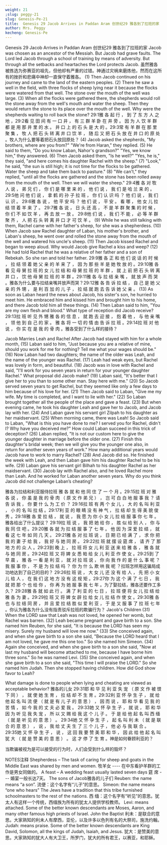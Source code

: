 ```yaml
---
weight: 21
;slug: peggy-21
slug: Genesis-Pe-21
title:  Genesis 29 Jacob Arrives in Paddan Aram 创世纪29 雅各到了拉班的家
author: Mrs. Peggy
kecheng: Genesis-Pe
---
```


Genesis 29 Jacob Arrives in Paddan Aram 创世纪29 雅各到了拉班的家
Jacob was chosen as an ancestor of the Messiah. But Jacob had grave faults. The Lord led Jacob through a school of training by means of adversity. But through all the setbacks and heartaches the Lord protects Jacob.
虽然雅各被拣选为弥赛亚的祖先，但他却有严重的过错。神通过灾祸来磨炼他，然而在这所有的挫折和悲痛中神却一直保守着雅各。
(1) Then Jacob continued on his journey and came to the land of the eastern peoples. (2) There he saw a well in the field, with three flocks of sheep lying near it because the flocks were watered from that well. The stone over the mouth of the well was large. (3) When all the flocks were gathered there, the shepherds would roll the stone away from the well's mouth and water the sheep. Then they would return the stone to its place over the mouth of the well. Why were the shepherds waiting to roll back the stone?
29:1雅 各 起 行 ， 到 了 东 方 人 之 地 ，29:2看 见 田 间 有 一 口 井 ， 有 三 群 羊 卧 在 井 旁 。 因 为 人 饮 羊 群 都 是 用 那 井 里 的 水 。 井 口 上 的 石 头 是 大 的 。29:3常 有 羊 群 在 那 里 聚 集 ， 牧 人 把 石 头 转 离 井 口 饮 羊 ， 随 后 又 把 石 头 放 在 井 口 的 原 处 。牧人为什么要等着把石头放回原处？
(4) Jacob asked the shepherds, "My brothers, where are you from?" "We're from Haran," they replied.
(5) He said to them, "Do you know Laban, Nahor's grandson?" "Yes, we know him," they answered.
(6) Then Jacob asked them, "Is he well?" "Yes, he is," they said, "and here comes his daughter Rachel with the sheep."
(7) "Look," he said, "the sun is still high; it is not time for the flocks to be gathered. Water the sheep and take them back to pasture."
(8) "We can't," they replied, "until all the flocks are gathered and the stone has been rolled away from the mouth of the well. Then we will water the sheep."
29:4雅 各 对 牧 人 说 ， 弟 兄 们 ， 你 们 是 哪 里 来 的 ， 他 们 说 ， 我 们 是 哈 兰 来 的 。
29:5他 问 他 们 说 ， 拿 鹤 的 孙 子 拉 班 ， 你 们 认 识 吗 ？ 他 们 说 ， 我 们 认 识 。
29:6雅 各 说 ， 他 平 安 吗 ？ 他 们 说 ， 平 安 。 看 哪 ， 他 女 儿 拉 结 领 着 羊 来 了 。
29:7雅 各 说 ， 日 头 还 高 ， 不 是 羊 群 聚 集 的 时 候 ， 你 们 不 如 饮 羊 ， 再 去 放 一 放 。
29:8他 们 说 ， 我 们 不 能 ， 必 等 羊 群 聚 齐 ， 人 把 石 头 转 离 井 口 才 可 饮 羊 。
(9) While he was still talking with them, Rachel came with her father's sheep, for she was a shepherdess. (10) When Jacob saw Rachel daughter of Laban, his mother's brother, and Laban's sheep, he went over and rolled the stone away from the mouth of the well and watered his uncle's sheep. (11) Then Jacob kissed Rachel and began to weep aloud. Why would Jacob give Rachel a kiss and weep? (12) He had told Rachel that he was a relative of her father and a son of Rebekah. So she ran and told her father.
29:9雅 各 正 和 他 们 说 话 的 时 候 ， 拉 结 领 着 她 父 亲 的 羊 来 了 ， 因 为 那 些 羊 是 她 牧 放 的 。29:10雅 各 看 见 母 舅 拉 班 的 女 儿 拉 结 和 母 舅 拉 班 的 羊 群 ， 就 上 前 把 石 头 转 离 井 口 ， 饮 他 母 舅 拉 班 的 羊 群 。29:11雅 各 与 拉 结 亲 嘴 ， 就 放 声 而 哭 。雅各为什么要与拉结亲嘴并放声而哭？29:12雅 各 告 诉 拉 结 ， 自 己 是 她 父 亲 的 外 甥 ， 是 利 百 加 的 儿 子 ， 拉 结 就 跑 去 告 诉 她 父 亲 。
(13) As soon as Laban heard the news about Jacob, his sister's son, he hurried to meet him. He embraced him and kissed him and brought him to his home, and there Jacob told him all these things. (14) Then Laban said to him, "You are my own flesh and blood." What type of reception did Jacob receive?
29:13拉 班 听 见 外 甥 雅 各 的 信 息 ， 就 跑 去 迎 接 ， 抱 着 他 ， 与 他 亲 嘴 ， 领 他 到 自 己 的 家 。 雅 各 将 一 切 的 情 由 告 诉 拉 班 。29:14拉 班 对 他 说 ， 你 实 在 是 我 的 骨 肉 。雅各受到了什么样的接待？

Jacob Marries Leah and Rachel
    After Jacob had stayed with him for a whole month, (15) Laban said to him, "Just because you are a relative of mine, should you work for me for nothing? Tell me what your wages should be."
(16) Now Laban had two daughters; the name of the older was Leah, and the name of the younger was Rachel. (17) Leah had weak eyes, but Rachel was lovely in form, and beautiful. (18) Jacob was in love with Rachel and said, "I'll work for you seven years in return for your younger daughter Rachel." What proposal did Jacob make?
(19) Laban said, "It's better that I give her to you than to some other man. Stay here with me." (20) So Jacob served seven years to get Rachel, but they seemed like only a few days to him because of his love for her.
(21) Then Jacob said to Laban, "Give me my wife. My time is completed, and I want to lie with her."
(22) So Laban brought together all the people of the place and gave a feast. (23) But when evening came, he took his daughter Leah and gave her to Jacob, and Jacob lay with her. (24) And Laban gave his servant girl Zilpah to his daughter as her maidservant. (25) When morning came, there was Leah! So Jacob said to Laban, "What is this you have done to me? I served you for Rachel, didn't I? Why have you deceived me?" How could Laban succeed in this trick of deception?
(26) Laban replied, "It is not our custom here to give the younger daughter in marriage before the older one. (27) Finish this daughter's bridal week; then we will give you the younger one also, in return for another seven years of work." How many additional years would Jacob have to work to marry Rachel?
(28) And Jacob did so. He finished the week with Leah, and then Laban gave him his daughter Rachel to be his wife. (29) Laban gave his servant girl Bilhah to his daughter Rachel as her maidservant. (30) Jacob lay with Rachel also, and he loved Rachel more than Leah. And he worked for Laban another seven years. Why do you think Jacob did not challenge Laban’s cheating?

雅各为拉结和利亚服侍拉班
雅 各 就 和 他 同 住 了 一 个 月 。29:15拉 班 对 雅 各 说 ， 你 虽 是 我 的 骨 肉 （ 原 文 作 弟 兄 ） ， 岂 可 白 白 地 服 事 我 ？ 请 告 诉 我 ， 你 要 什 么 为 工 价 ？
29:16拉 班 有 两 个 女 儿 ， 大 的 名 叫 利 亚 ， 小 的 名 叫 拉 结 。29:17利 亚 的 眼 睛 没 有 神 气 ， 拉 结 却 生 得 美 貌 俊 秀 。29:18雅 各 爱 拉 结 ， 就 说 ， 我 愿 为 你 小 女 儿 拉 结 服 事 你 七 年 。雅各给出了什么提议？
29:19拉 班 说 ， 我 把 她 给 你 ， 胜 似 给 别 人 ， 你 与 我 同 住 吧 。29:20雅 各 就 为 拉 结 服 事 了 七 年 。 他 因 为 深 爱 拉 结 ， 就 看 这 七 年 如 同 几 天 。
29:21雅 各 对 拉 班 说 ， 日 期 已 经 满 了 ， 求 你 把 我 的 妻 子 给 我 ， 我 好 与 她 同 房 。
29:22拉 班 就 摆 设 筵 席 ， 请 齐 了 那 地 方 的 众 人 。29:23到 晚 上 ， 拉 班 将 女 儿 利 亚 送 来 给 雅 各 ， 雅 各 就 与 她 同 房 。29:24拉 班 又 将 婢 女 悉 帕 给 女 儿 利 亚 作 使 女 。29:25到 了 早 晨 ， 雅 各 一 看 是 利 亚 ， 就 对 拉 班 说 ， 你 向 我 作 的 是 什 么 事 呢 ？ 我 服 事 你 ， 不 是 为 拉 结 吗 ？ 你 为 什 么 欺 哄 我 呢 ？拉班怎样用这骗局成功地达到了自己的目的？
29:26拉 班 说 ， 大 女 儿 还 没 有 给 人 ， 先 把 小 女 儿 给 人 ， 在 我 们 这 地 方 没 有 这 规 矩 。29:27你 为 这 个 满 了 七 日 ， 我 就 把 那 个 也 给 你 ， 你 再 为 她 服 事 我 七 年 。为了娶拉结，雅各还要作工多久？
29:28雅 各 就 如 此 行 。 满 了 利 亚 的 七 日 ， 拉 班 便 将 女 儿 拉 结 给 雅 各 为 妻 。29:29拉 班 又 将 婢 女 辟 拉 给 女 儿 拉 结 作 使 女 。29:30雅 各 也 与 拉 结 同 房 ， 并 且 爱 拉 结 胜 似 爱 利 亚 ， 于 是 又 服 事 了 拉 班 七 年 。你认为雅各为什么没有指责驳斥拉班的欺骗行为？
Jacob's Children
(31) When the LORD saw that Leah was not loved, he opened her womb, but Rachel was barren. (32) Leah became pregnant and gave birth to a son. She named him Reuben, for she said, "It is because the LORD has seen my misery. Surely my husband will love me now."
(33) She conceived again, and when she gave birth to a son she said, "Because the LORD heard that I am not loved, he gave me this one too." So she named him Simeon.
(34) Again she conceived, and when she gave birth to a son she said, "Now at last my husband will become attached to me, because I have borne him three sons." So he was named Levi.
(35) She conceived again, and when she gave birth to a son she said, "This time I will praise the LORD." So she named him Judah. Then she stopped having children. How did God show favor to Leah?

What damage is done to people when lying and cheating are viewed as acceptable behavior?
雅各的儿女
29:31耶 和 华 见 利 亚 失 宠 （ 原 文 作 被 恨 下 同 ） ， 就 使 她 生 育 ， 拉 结 却 不 生 育 。29:32利 亚 怀 孕 生 子 ， 就 给 他 起 名 叫 流 便 （ 就 是 有 儿 子 的 意 思 ） ， 因 而 说 ， 耶 和 华 看 见 我 的 苦 情 ， 如 今 我 的 丈 夫 必 爱 我 。
29:33她 又 怀 孕 生 子 ， 就 说 ， 耶 和 华 因 为 听 见 我 失 宠 ， 所 以 又 赐 给 我 这 个 儿 子 。 于 是 给 他 起 名 叫 西 缅 （ 就 是 听 见 的 意 思 ） 。
29:34她 又 怀 孕 生 子 ， 起 名 叫 利 未 （ 就 是 联 合 的 意 思 ） ， 说 ， 我 给 丈 夫 生 了 三 个 儿 子 ， 他 必 与 我 联 合 。
29:35她 又 怀 孕 生 子 ， 说 ， 这 回 我 要 赞 美 耶 和 华 ， 因 此 给 他 起 名 叫 犹 大 （ 就 是 赞 美 的 意 思 ） 。 这 才 停 了 生 育 。神是如何眷顾利亚的？

当欺骗被视为是可以接受的行为时，人们会受到什么样的毁坏？

NOTES注释
Shepherdess – The task of caring for sheep and goats in the Middle East was shared by men and women.
牧羊女 ---- 在中东看护羊群的工作是男女同做的。
A feast – A wedding feast usually lasted seven days
筵 席 --- 婚宴一般长达7天。
The sons of Jacob雅各的儿子们
Reuben: the name means “a son”.
流便：这个名字有“儿子”的意思。
Simeon: the name means “one who hears” The Jews have a tradition that this tribe furnished schoolmasters to the rest of the nations.
西 缅：这个名字有“听见”的意思。犹太人有这样一个传统，西缅族为所有的犹太人提供学校教师。
Levi: means attached. Some of the better known descendants are Moses, Aaron, and many other famous high priests of Israel. John the Baptist
利未：是联合的意思。大家熟知的利未人有摩西，亚伦，以及许多以色列有名的大祭司，施洗约翰。
Judah: means praise. Some of the better known descendants are King David, Solomon, all the kings of Judah, Isaiah, and Jesus.
犹大：是赞美的意思。大家熟知的犹大人有大卫王，所罗门，犹大的所有君王，以赛亚，和耶稣。

